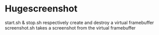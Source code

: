 Hugescreenshot
==============

start.sh & stop.sh respectively create and destroy a virtual framebuffer
screenshot.sh takes a screenshot from the virtual framebuffer